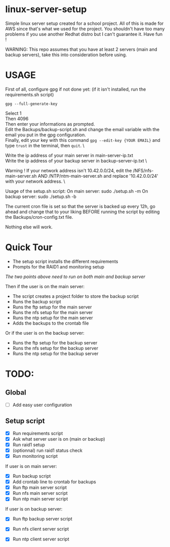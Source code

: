 # linux-server-setup
Simple linux server setup created for a school project. All of this is made for AWS since that's what we used for the project. 
You shouldn't have too many problems if you use another Redhat distro but I can't guarantee it. Have fun !

WARNING: This repo assumes that you have at least 2 servers (main and backup servers), 
take this into consideration before using.

# USAGE
First of all, configure gpg if not done yet: (if it isn't installed, run the requirements.sh script)

`gpg --full-generate-key`

Select 1 \
Then 4096 \
Then enter your informations as prompted. \
Edit the Backups/backup-script.sh and change the email variable with the email you put in the gpg configuration. \
Finally, edit your key with this command `gpg --edit-key {YOUR EMAIL}` and type `trust` in the terminal, then `quit`. \

Write the ip address of your main server in main-server-ip.txt \
Write the ip address of your backup server in backup-server-ip.txt \

Warning ! If your network address isn't 10.42.0.0/24, edit the /NFS/nfs-main-server.sh AND /NTP/ntm-main-server.sh and replace '10.42.0.0/24' with your network address. \

Usage of the setup.sh script:
On main server:
  sudo ./setup.sh -m 
On backup server:
  sudo ./setup.sh -b

The current cron file is set so that the server is backed up every 12h, go ahead and change that to your liking BEFORE running the script by editing the Backups/cron-config.txt file.

Nothing else will work.

# Quick Tour
- The setup script installs the different requirements
- Prompts for the RAID1 and monitoring setup

*The two points above need to run on both main and backup server*

Then if the user is on the main server:
- The script creates a project folder to store the backup script
- Runs the backup script
- Runs the ftp setup for the main server
- Runs the nfs setup for the main server
- Runs the ntp setup for the main server
- Adds the backups to the crontab file

Or if the user is on the backup server:
- Runs the ftp setup for the backup server
- Runs the nfs setup for the backup server
- Runs the ntp setup for the backup server

# TODO:
## Global
- [ ] Add easy user configuration

## Setup script
- [X] Run requirements script
- [X] Ask what server user is on (main or backup)
- [X] Run raid1 setup
- [X] (optionnal) run raid1 status check
- [X] Run monitoring script

If user is on main server:
- [X] Run backup script
- [X] Add crontab line to crontab for backups
- [X] Run ftp main server script
- [X] Run nfs main server script
- [X] Run ntp main server script

If user is on backup server:
- [X] Run ftp backup server script
- [X] Run nfs client server script
- [X] Run ntp client server script


